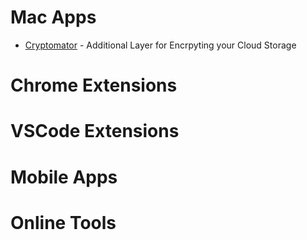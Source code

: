 # Mac Apps

* [Cryptomator](https://cryptomator.org/) - Additional Layer for Encrpyting your Cloud Storage


# Chrome Extensions



# VSCode Extensions



# Mobile Apps



# Online Tools